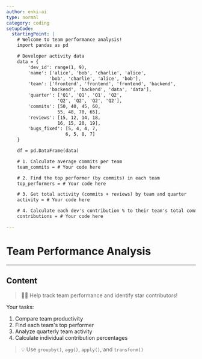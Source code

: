 ```yaml
---
author: enki-ai
type: normal
category: coding
setupCode:
  startingPoint: |
    # Welcome to team performance analysis!
    import pandas as pd

    # Developer activity data
    data = {
        'dev_id': range(1, 9),
        'name': ['alice', 'bob', 'charlie', 'alice',
                'bob', 'charlie', 'alice', 'bob'],
        'team': ['frontend', 'frontend', 'frontend', 'backend',
                'backend', 'backend', 'data', 'data'],
        'quarter': ['Q1', 'Q1', 'Q1', 'Q2',
                   'Q2', 'Q2', 'Q2', 'Q2'],
        'commits': [50, 40, 45, 60,
                   55, 48, 70, 65],
        'reviews': [15, 12, 14, 18,
                   16, 15, 20, 19],
        'bugs_fixed': [5, 4, 4, 7,
                      6, 5, 8, 7]
    }

    df = pd.DataFrame(data)

    # 1. Calculate average commits per team
    team_commits = # Your code here

    # 2. Find the top performer (by commits) in each team
    top_performers = # Your code here

    # 3. Get total activity (commits + reviews) by team and quarter
    activity = # Your code here

    # 4. Calculate each dev's contribution % to their team's total commits
    contributions = # Your code here

---
```


# Team Performance Analysis

---
## Content

> 👩‍💻 Help track team performance and identify star contributors!

Your tasks:
1. Compare team productivity
2. Find each team's top performer
3. Analyze quarterly team activity
4. Calculate individual contribution percentages

> 💡 Use `groupby()`, `agg()`, `apply()`, and `transform()` 